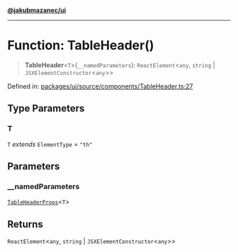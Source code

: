 [**@jakubmazanec/ui**](../README.md)

---

# Function: TableHeader()

> **TableHeader**\<`T`\>(`__namedParameters`): `ReactElement`\<`any`, `string` \|
> `JSXElementConstructor`\<`any`\>\>

Defined in:
[packages/ui/source/components/TableHeader.ts:27](https://github.com/jakubmazanec/tools/blob/a9ba87d349a220bbed24d161794f90a6ba6009e5/packages/ui/source/components/TableHeader.ts#L27)

## Type Parameters

### T

`T` _extends_ `ElementType` = `"th"`

## Parameters

### \_\_namedParameters

[`TableHeaderProps`](../type-aliases/TableHeaderProps.md)\<`T`\>

## Returns

`ReactElement`\<`any`, `string` \| `JSXElementConstructor`\<`any`\>\>
